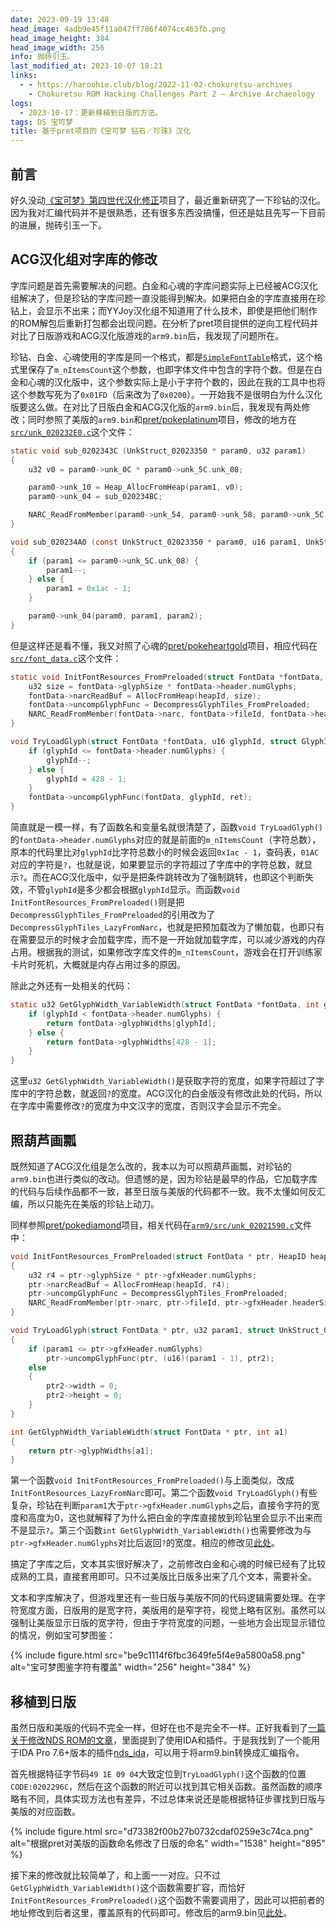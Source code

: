 ```yaml
---
date: 2023-09-19 13:48
head_image: 4adb9e45f11a047ff786f4074cc463fb.png
head_image_height: 384
head_image_width: 256
info: 抛砖引玉。
last_modified_at: 2023-10-07 18:21
links: 
  - - https://haroohie.club/blog/2022-11-02-chokuretsu-archives
    - Chokuretsu ROM Hacking Challenges Part 2 – Archive Archaeology
logs: 
  - 2023-10-17：更新移植到日版的方法。
tags: DS 宝可梦
title: 基于pret项目的《宝可梦 钻石／珍珠》汉化
---
```

## 前言
好久没动[《宝可梦》第四世代汉化修正](https://xzonn.top/PokemonChineseTranslationRevise/)项目了，最近重新研究了一下珍钻的汉化。因为我对汇编代码并不是很熟悉，还有很多东西没搞懂，但还是姑且先写一下目前的进展，抛砖引玉一下。

## ACG汉化组对字库的修改
字库问题是首先需要解决的问题。白金和心魂的字库问题实际上已经被ACG汉化组解决了，但是珍钻的字库问题一直没能得到解决。如果把白金的字库直接用在珍钻上，会显示不出来；而YYJoy汉化组不知道用了什么技术，即使是把他们制作的ROM解包后重新打包都会出现问题。在分析了pret项目提供的逆向工程代码并对比了日版游戏和ACG汉化版游戏的`arm9.bin`后，我发现了问题所在。

珍钻、白金、心魂使用的字库是同一个格式，都是[`SimpleFontTable`](https://github.com/Xzonn/PCTRTools/blob/master/NARCFileReadingDLL/SimpleFontTable.cs)格式，这个格式里保存了`m_nItemsCount`这个参数，也即字体文件中包含的字符个数。但是在白金和心魂的汉化版中，这个参数实际上是小于字符个数的，因此在我的工具中也将这个参数写死为了`0x01FD`（后来改为了`0x0200`）。一开始我不是很明白为什么汉化版要这么做。在对比了日版白金和ACG汉化版的`arm9.bin`后，我发现有两处修改；同时参照了美版的`arm9.bin`和[pret/pokeplatinum](https://github.com/pret/pokeplatinum)项目，修改的地方在[`src/unk_020232E0.c`](https://github.com/pret/pokeplatinum/blob/e1844cadc0808eb252104fa06bc117bb9c5c6f78/src/unk_020232E0.c)这个文件：

``` c
static void sub_0202343C (UnkStruct_02023350 * param0, u32 param1)
{
    u32 v0 = param0->unk_0C * param0->unk_5C.unk_08;

    param0->unk_10 = Heap_AllocFromHeap(param1, v0);
    param0->unk_04 = sub_020234BC;

    NARC_ReadFromMember(param0->unk_54, param0->unk_58, param0->unk_5C.unk_00, v0, param0->unk_10);
}
```

``` c
void sub_020234A0 (const UnkStruct_02023350 * param0, u16 param1, UnkStruct_02002328 * param2)
{
    if (param1 <= param0->unk_5C.unk_08) {
        param1--;
    } else {
        param1 = 0x1ac - 1;
    }

    param0->unk_04(param0, param1, param2);
}
```

但是这样还是看不懂，我又对照了心魂的[pret/pokeheartgold](https://github.com/pret/pokeheartgold)项目，相应代码在[`src/font_data.c`](https://github.com/pret/pokeheartgold/blob/f860ec8f174c46d4043c5385e4534a6019ed09e4/src/font_data.c)这个文件：

``` c
static void InitFontResources_FromPreloaded(struct FontData *fontData, HeapID heapId) {
    u32 size = fontData->glyphSize * fontData->header.numGlyphs;
    fontData->narcReadBuf = AllocFromHeap(heapId, size);
    fontData->uncompGlyphFunc = DecompressGlyphTiles_FromPreloaded;
    NARC_ReadFromMember(fontData->narc, fontData->fileId, fontData->header.headerSize, size, fontData->narcReadBuf);
}
```

``` c
void TryLoadGlyph(struct FontData *fontData, u16 glyphId, struct GlyphInfo *ret) {
    if (glyphId <= fontData->header.numGlyphs) {
        glyphId--;
    } else {
        glyphId = 428 - 1;
    }
    fontData->uncompGlyphFunc(fontData, glyphId, ret);
}
```

简直就是一模一样，有了函数名和变量名就很清楚了，函数`void TryLoadGlyph()`的`fontData->header.numGlyphs`对应的就是前面的`m_nItemsCount`（字符总数），原本的代码里比对`glyphId`比字符总数小的时候会返回`0x1ac - 1`，查码表，`01AC`对应的字符是`?`，也就是说，如果要显示的字符超过了字库中的字符总数，就显示`?`。而在ACG汉化版中，似乎是把条件跳转改为了强制跳转，也即这个判断失效，不管`glyphId`是多少都会根据`glyphId`显示。而函数`void InitFontResources_FromPreloaded()`则是把`DecompressGlyphTiles_FromPreloaded`的引用改为了`DecompressGlyphTiles_LazyFromNarc`，也就是把预加载改为了懒加载，也即只有在需要显示的时候才会加载字库，而不是一开始就加载字库，可以减少游戏的内存占用。根据我的测试，如果修改字库文件的`m_nItemsCount`，游戏会在打开训练家卡片时死机，大概就是内存占用过多的原因。

除此之外还有一处相关的代码：

``` c
static u32 GetGlyphWidth_VariableWidth(struct FontData *fontData, int glyphId) {
    if (glyphId < fontData->header.numGlyphs) {
        return fontData->glyphWidths[glyphId];
    } else {
        return fontData->glyphWidths[428 - 1];
    }
}
```

这里`u32 GetGlyphWidth_VariableWidth()`是获取字符的宽度，如果字符超过了字库中的字符总数，就返回`?`的宽度。ACG汉化的白金版没有修改此处的代码，所以在字库中需要修改`?`的宽度为中文汉字的宽度，否则汉字会显示不完全。

## 照葫芦画瓢
既然知道了ACG汉化组是怎么改的，我本以为可以照葫芦画瓢，对珍钻的`arm9.bin`也进行类似的改动。但遗憾的是，因为珍钻是最早的作品，它加载字库的代码与后续作品都不一致，甚至日版与美版的代码都不一致。我不太懂如何反汇编，所以只能先在美版的珍钻上动刀。

同样参照[pret/pokediamond](https://github.com/pret/pokediamond)项目，相关代码在[`arm9/src/unk_02021590.c`](https://github.com/pret/pokediamond/blob/31ff8cec15a9ef26dc38016f5093d87ea027ed80/arm9/src/unk_02021590.c)文件中：

``` c
void InitFontResources_FromPreloaded(struct FontData * ptr, HeapID heapId)
{
    u32 r4 = ptr->glyphSize * ptr->gfxHeader.numGlyphs;
    ptr->narcReadBuf = AllocFromHeap(heapId, r4);
    ptr->uncompGlyphFunc = DecompressGlyphTiles_FromPreloaded;
    NARC_ReadFromMember(ptr->narc, ptr->fileId, ptr->gfxHeader.headerSize, r4, ptr->narcReadBuf);
}
```

``` c
void TryLoadGlyph(struct FontData * ptr, u32 param1, struct UnkStruct_02002C14_sub * ptr2)
{
    if (param1 <= ptr->gfxHeader.numGlyphs)
        ptr->uncompGlyphFunc(ptr, (u16)(param1 - 1), ptr2);
    else
    {
        ptr2->width = 0;
        ptr2->height = 0;
    }
}
```

``` c
int GetGlyphWidth_VariableWidth(struct FontData * ptr, int a1)
{
    return ptr->glyphWidths[a1];
}
```

第一个函数`void InitFontResources_FromPreloaded()`与上面类似，改成`InitFontResources_LazyFromNarc`即可。第二个函数`void TryLoadGlyph()`有些复杂，珍钻在判断`param1`大于`ptr->gfxHeader.numGlyphs`之后，直接令字符的宽度和高度为0，这也就解释了为什么把白金的字库直接放到珍钻里会显示不出来而不是显示`?`。第三个函数`int GetGlyphWidth_VariableWidth()`也需要修改为与`ptr->gfxHeader.numGlyphs`对比后返回`?`的宽度。相应的修改见[此处](https://github.com/Xzonn/PokemonDP/commit/c6c8a7ffd417dba8e9bcbff5dd2d61a35868ef89#diff-69e33afa36adeafe702298b9480af599efc6e6b73492cae35969608c10f77e9f)。

搞定了字库之后，文本其实很好解决了，之前修改白金和心魂的时候已经有了比较成熟的工具，直接套用即可。只不过美版比日版多出来了几个文本，需要补全。

文本和字库解决了，但游戏里还有一些日版与美版不同的代码逻辑需要处理。在字符宽度方面，日版用的是宽字符，美版用的是窄字符，视觉上略有区别。虽然可以强制让美版显示日版的宽字符，但由于字符宽度的问题，一些地方会出现显示错位的情况，例如宝可梦图鉴：

{% include figure.html src="be9c1114f6fbc3649fe5f4e9a5800a58.png" alt="宝可梦图鉴字符有覆盖" width="256" height="384" %}

## 移植到日版
虽然日版和美版的代码不完全一样，但好在也不是完全不一样。正好我看到了[一篇关于修改NDS ROM的文章](https://haroohie.club/blog/2022-11-02-chokuretsu-archives)，里面提到了使用IDA和插件。于是我找到了一个能用于IDA Pro 7.6+版本的插件[nds_ida](https://github.com/kynex7510/nds_ida)，可以用于将arm9.bin转换成汇编指令。

首先根据特征字节码`49 1E 09 04`大致定位到`TryLoadGlyph()`这个函数的位置`CODE:0202296C`，然后在这个函数的附近可以找到其它相关函数。虽然函数的顺序略有不同，具体实现方法也有差异，不过总体来说还是能根据特征步骤找到日版与美版的对应函数。

{% include figure.html src="d73382f00b27b0732cdaf0259e3c74ca.png" alt="根据pret对美版的函数命名修改了日版的命名" width="1538" height="895" %}

接下来的修改就比较简单了，和上面一一对应。只不过`GetGlyphWidth_VariableWidth()`这个函数需要扩容，而恰好`InitFontResources_FromPreloaded()`这个函数不需要调用了，因此可以把前者的地址修改到后者这里，覆盖原有的代码即可。修改后的arm9.bin见[此处](https://github.com/Xzonn/PCTRAutoBuild/blob/b6c759bf7ed081a57562048032af83ca131e77e8/files/D/arm9.bin)。